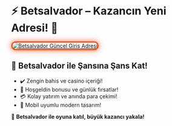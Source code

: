 <h1>⚡ Betsalvador – Kazancın Yeni Adresi! 🤑</h1>

<a href="https://cutt.ly/SalvadorLink" title="Betsalvador Güncel Giriş Adresi">
  <img src="https://i.ibb.co/BtMhhf6/g-venligiris.jpg" alt="Betsalvador Güncel Giriş Adresi" style="max-width: 100%; border: 3px solid #ff4500; border-radius: 15px; box-shadow: 0px 0px 15px rgba(255, 69, 0, 0.8);">
</a>

<h2>🚀 Betsalvador ile Şansına Şans Kat!</h2>
<ul>
  <li>✔️ Zengin bahis ve casino içeriği!</li>
  <li>🎁 Hoşgeldin bonusu ve günlük fırsatlar!</li>
  <li>💳 Kolay yatırım ve anında para çekimi!</li>
  <li>📱 Mobil uyumlu modern tasarım!</li>
</ul>

<p>🎉 <strong>Betsalvador ile oyuna katıl, büyük kazancı yakala!</strong></p>

<meta name="description" content="Betsalvador güncel giriş linkiyle bahis keyfini doruklarda yaşayın. Hemen üye olun, kazanca ortak olun!">
